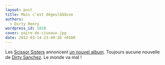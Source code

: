 ```yaml
---
layout: post
title: Mais c'est dégeulâââsse
authors:
  - Dirty Henry
wordpress_id: 1010
cover: paire-de-ciseaux.jpg
date: 2012-03-14 23:49:26 +0100
---
```


Les
[Scissor Sisters](http://www.urbandictionary.com/define.php?term=scissor%20sisters)
annoncent
[un nouvel album](http://pitchfork.com/news/45742-scissor-sisters-announce-new-album/).
Toujours aucune nouvelle de
[Dirty Sanchez](http://www.urbandictionary.com/define.php?term=dirty+sanchez).
Le monde va mal !

